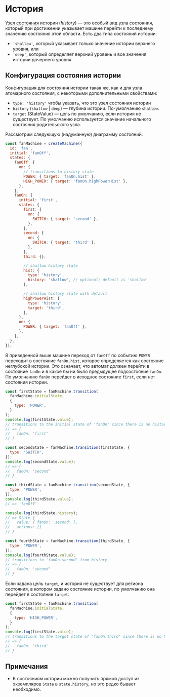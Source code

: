 # История

[Узел состояния](statenodes.md) истории (_history_) — это особый вид узла состояния, который при достижении указывает машине перейти к последнему значению состояния этой области. Есть два типа состояний истории:

- `'shallow'`, который указывает только значение истории верхнего уровня, или
- `'deep'`, который определяет верхний уровень и все значения истории дочернего уровня.

## Конфигурация состояния истории

Конфигурация для состояния истории такая же, как и для узла атомарного состояния, с некоторыми дополнительными свойствами:

- `type: 'history'` чтобы указать, что это узел состояния истории
- `history` (`shallow` | `deep`) — глубина истории. По-умолчанию `shallow`.
- `target` (StateValue) — цель по умолчанию, если история не существует. По умолчанию используется значение начального состояния родительского узла.

Рассмотрим следующую (надуманную) диаграмму состояний:

```js
const fanMachine = createMachine({
  id: 'fan',
  initial: 'fanOff',
  states: {
    fanOff: {
      on: {
        // transitions to history state
        POWER: { target: 'fanOn.hist' },
        HIGH_POWER: { target: 'fanOn.highPowerHist' },
      },
    },
    fanOn: {
      initial: 'first',
      states: {
        first: {
          on: {
            SWITCH: { target: 'second' },
          },
        },
        second: {
          on: {
            SWITCH: { target: 'third' },
          },
        },
        third: {},

        // shallow history state
        hist: {
          type: 'history',
          history: 'shallow', // optional; default is 'shallow'
        },

        // shallow history state with default
        highPowerHist: {
          type: 'history',
          target: 'third',
        },
      },
      on: {
        POWER: { target: 'fanOff' },
      },
    },
  },
});
```

В приведенной выше машине переход от `fanOff` по событию `POWER` переходит в состояние `fanOn.hist`, которое определяется как состояние неглубокой истории. Это означает, что автомат должен перейти в состояние `fanOn` и в какое бы ни было предыдущее подсостояние `fanOn`. По умолчанию `fanOn` перейдет в исходное состояние `first`, если нет состояния истории.

```js
const firstState = fanMachine.transition(
  fanMachine.initialState,
  {
    type: 'POWER',
  }
);
console.log(firstState.value);
// transitions to the initial state of 'fanOn' since there is no history
// => {
//   fanOn: 'first'
// }

const secondState = fanMachine.transition(firstState, {
  type: 'SWITCH',
});
console.log(secondState.value);
// => {
//   fanOn: 'second'
// }

const thirdState = fanMachine.transition(secondState, {
  type: 'POWER',
});
console.log(thirdState.value);
// => 'fanOff'

console.log(thirdState.history);
// => State {
//   value: { fanOn: 'second' },
//   actions: []
// }

const fourthState = fanMachine.transition(thirdState, {
  type: 'POWER',
});
console.log(fourthState.value);
// transitions to 'fanOn.second' from history
// => {
//   fanOn: 'second'
// }
```

Если задана цель `target`, и история не существует для региона состояния, в котором задано состояние истории, по умолчанию она перейдет в состояние `target`:

```js
const firstState = fanMachine.transition(
  fanMachine.initialState,
  {
    type: 'HIGH_POWER',
  }
);
console.log(firstState.value);
// transitions to the target state of 'fanOn.third' since there is no history
// => {
//   fanOn: 'third'
// }
```

## Примечания

- К состояниям истории можно получить прямой доступ из экземпляров `State` в `state.history`, но это редко бывает необходимо.
